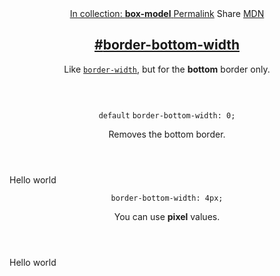 <section id="border-bottom-width" class="property">
    <header class="property__header">
        <nav class="property__links">
            <a class="property__collection" href="/box-model/">
                In collection: <strong>box-model</strong>
            </a>
            <a class="property__links-direct" href="/property/border-bottom-width/"
                data-property-name="border-bottom-width" data-tooltip="Single page for this property">Permalink</a>
            <a class="property__share" data-tooltip="Share on Twitter or Facebook"
                data-property-name="border-bottom-width">Share</a>
            <a target="_blank" href="https://developer.mozilla.org/en/docs/Web/CSS/border-bottom-width"
                data-tooltip="See on Mozilla Developer Network" rel="external">MDN</a>
        </nav>
        <h2 class="property__name">
            <a href="#border-bottom-width"><span>#</span>border-bottom-width</a>
        </h2>
        <div class="property__description">
            <p>Like <code class="shorthand"><a href="http://cssreference.io/#border-width">border-width</a></code>, but
                for the <strong>bottom</strong> border only.</p>
        </div>
    </header>
    <section class="example">
        <header class="example__header">
            <p class="example__name">
                <code class="example--default" data-tooltip="This is the property's default value">default</code>
                <code class="example--value" data-tooltip="Click to copy"
                    data-clipboard-text="border-bottom-width: 0;">border-bottom-width: 0;</code>
            </p>
            <div class="example__description">
                <p>Removes the bottom border.</p>
            </div>
        </header>
        <aside class="example__preview">
            <div class="example__browser"><i></i><i></i><i></i></div>
            <div class="example__output">
                <div class="example__output-div border-bottom-width " id="border-bottom-width-0">Hello world</div>
            </div>
        </aside>
    </section>
    <section class="example">
        <header class="example__header">
            <p class="example__name">
                <code class="example--value" data-tooltip="Click to copy"
                    data-clipboard-text="border-bottom-width: 4px;">border-bottom-width: 4px;</code>
            </p>
            <div class="example__description">
                <p>You can use <strong>pixel</strong> values.</p>
            </div>
        </header>
        <aside class="example__preview">
            <div class="example__browser"><i></i><i></i><i></i></div>
            <div class="example__output">
                <div class="example__output-div border-bottom-width " id="border-bottom-width-4px">Hello world</div>
            </div>
        </aside>
    </section>
</section>